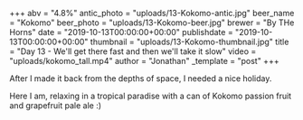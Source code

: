 +++
abv = "4.8%"
antic_photo = "uploads/13-Kokomo-antic.jpg"
beer_name = "Kokomo"
beer_photo = "uploads/13-Kokomo-beer.jpg"
brewer = "By THe Horns"
date = "2019-10-13T00:00:00+00:00"
publishdate = "2019-10-13T00:00:00+00:00"
thumbnail = "uploads/13-Kokomo-thumbnail.jpg"
title = "Day 13 - We'll get there fast and then we'll take it slow"
video = "uploads/kokomo_tall.mp4"
author = "Jonathan"
_template = "post"
+++

After I made it back from the depths of space, I needed a nice holiday.

Here I am, relaxing in a tropical paradise with a can of Kokomo passion fruit and grapefruit pale ale :)
